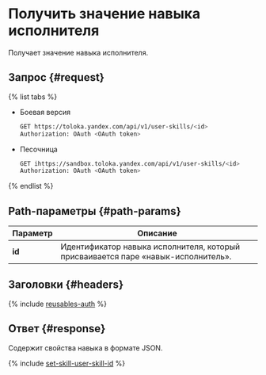 # Получить значение навыка исполнителя

Получает значение навыка исполнителя.

## Запрос {#request}

{% list tabs %}

- Боевая версия

    ```bash
    GET https://toloka.yandex.com/api/v1/user-skills/<id>
    Authorization: OAuth <OAuth token>
    ```

- Песочница

    ```bash
    GET ihttps://sandbox.toloka.yandex.com/api/v1/user-skills/<id>
    Authorization: OAuth <OAuth token>
    ```

{% endlist %}

## Path-параметры {#path-params}

Параметр | Описание
----- | -----
**id** | Идентификатор навыка исполнителя, который присваивается паре «навык-исполнитель».

## Заголовки {#headers}

{% include [reusables-auth](../_includes/reusables/id-reusables/auth.md) %}

## Ответ {#response}

Содержит свойства навыка в формате JSON.

{% include [set-skill-user-skill-id](../_includes/concepts/set-skill/id-set-skill/user-skill-id.md) %}